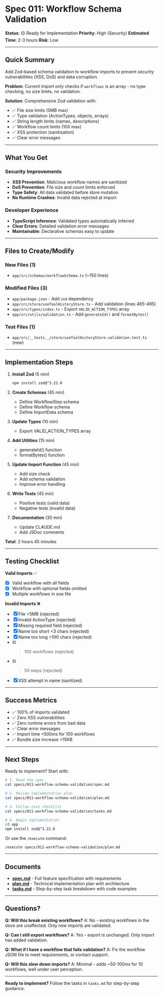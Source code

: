 # Spec 011: Workflow Schema Validation

**Status**: 🟡 Ready for Implementation
**Priority**: High (Security)
**Estimated Time**: 2-3 hours
**Risk**: Low

---

## Quick Summary

Add Zod-based schema validation to workflow imports to prevent security vulnerabilities (XSS, DoS) and data corruption.

**Problem**: Current import only checks if `workflows` is an array - no type checking, no size limits, no validation.

**Solution**: Comprehensive Zod validation with:
- ✅ File size limits (5MB max)
- ✅ Type validation (ActionTypes, objects, arrays)
- ✅ String length limits (names, descriptions)
- ✅ Workflow count limits (100 max)
- ✅ XSS protection (sanitization)
- ✅ Clear error messages

---

## What You Get

### Security Improvements
- **XSS Prevention**: Malicious workflow names are sanitized
- **DoS Prevention**: File size and count limits enforced
- **Type Safety**: All data validated before store mutation
- **No Runtime Crashes**: Invalid data rejected at import

### Developer Experience
- **TypeScript Inference**: Validated types automatically inferred
- **Clear Errors**: Detailed validation error messages
- **Maintainable**: Declarative schemas easy to update

---

## Files to Create/Modify

### New Files (1)
- `app/src/schemas/workflowSchema.ts` (~150 lines)

### Modified Files (3)
- `app/package.json` - Add `zod` dependency
- `app/src/store/useToolHistoryStore.ts` - Add validation (lines 465-495)
- `app/src/types/index.ts` - Export `VALID_ACTION_TYPES` array
- `app/src/utils/validation.ts` - Add `generateId()` and `formatBytes()`

### Test Files (1)
- `app/src/__tests__/store/useToolHistoryStore.validation.test.ts` (new)

---

## Implementation Steps

1. **Install Zod** (5 min)
   ```bash
   npm install zod@^3.22.0
   ```

2. **Create Schemas** (45 min)
   - Define WorkflowStep schema
   - Define Workflow schema
   - Define ImportData schema

3. **Update Types** (10 min)
   - Export VALID_ACTION_TYPES array

4. **Add Utilities** (15 min)
   - generateId() function
   - formatBytes() function

5. **Update Import Function** (45 min)
   - Add size check
   - Add schema validation
   - Improve error handling

6. **Write Tests** (45 min)
   - Positive tests (valid data)
   - Negative tests (invalid data)

7. **Documentation** (30 min)
   - Update CLAUDE.md
   - Add JSDoc comments

**Total**: 2 hours 45 minutes

---

## Testing Checklist

**Valid Imports** ✅
- [x] Valid workflow with all fields
- [x] Workflow with optional fields omitted
- [x] Multiple workflows in one file

**Invalid Imports** ❌
- [x] File >5MB (rejected)
- [x] Invalid ActionType (rejected)
- [x] Missing required field (rejected)
- [x] Name too short <3 chars (rejected)
- [x] Name too long >100 chars (rejected)
- [x] >100 workflows (rejected)
- [x] >50 steps (rejected)
- [x] XSS attempt in name (sanitized)

---

## Success Metrics

- ✅ 100% of imports validated
- ✅ Zero XSS vulnerabilities
- ✅ Zero runtime errors from bad data
- ✅ Clear error messages
- ✅ Import time <500ms for 100 workflows
- ✅ Bundle size increase <15KB

---

## Next Steps

Ready to implement? Start with:

```bash
# 1. Read the spec
cat specs/011-workflow-schema-validation/spec.md

# 2. Review implementation plan
cat specs/011-workflow-schema-validation/plan.md

# 3. Follow task checklist
cat specs/011-workflow-schema-validation/tasks.md

# 4. Begin implementation
cd app
npm install zod@^3.22.0
```

Or use the `/execute` command:
```
/execute specs/011-workflow-schema-validation/plan.md
```

---

## Documents

- **[spec.md](./spec.md)** - Full feature specification with requirements
- **[plan.md](./plan.md)** - Technical implementation plan with architecture
- **[tasks.md](./tasks.md)** - Step-by-step task breakdown with code examples

---

## Questions?

**Q: Will this break existing workflows?**
A: No - existing workflows in the store are unaffected. Only new imports are validated.

**Q: Can I still export workflows?**
A: Yes - export is unchanged. Only import has added validation.

**Q: What if I have a workflow that fails validation?**
A: Fix the workflow JSON file to meet requirements, or contact support.

**Q: Will this slow down imports?**
A: Minimal - adds ~50-100ms for 10 workflows, well under user perception.

---

**Ready to implement?** Follow the tasks in `tasks.md` for step-by-step guidance.
